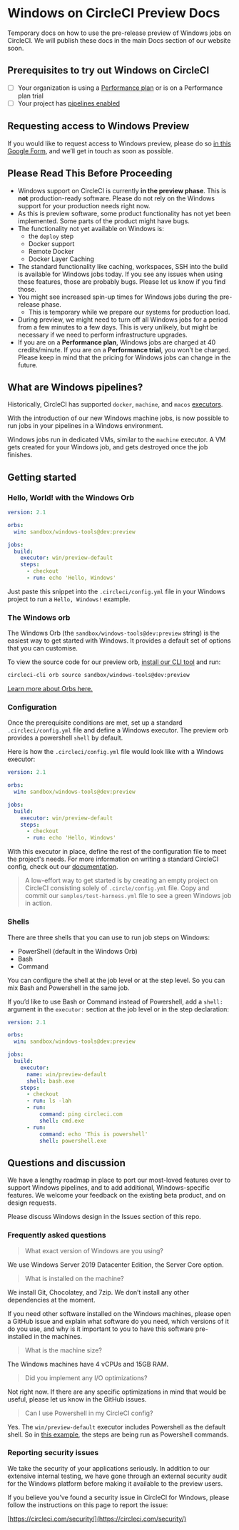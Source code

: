 # Windows on CircleCI Preview Docs
Temporary docs on how to use the pre-release preview of Windows jobs on CircleCI. We will publish these docs in the main Docs section of our website soon.

## Prerequisites to try out Windows on CircleCI

- [ ] Your organization is using a [Performance plan](https://circleci.com/pricing/usage/) or is on a Performance plan trial
- [ ] Your project has [pipelines enabled](https://circleci.com/docs/2.0/build-processing/)

## Requesting access to Windows Preview

If you would like to request access to Windows preview, please do so [in this Google Form](https://docs.google.com/forms/d/e/1FAIpQLSfspug2MP0eTK8eRC1_FpiDQzNHkk8a36fflN_za29CwGzGoQ/viewform?usp=sf_link), and we’ll get in touch as soon as possible.

## Please Read This Before Proceeding

* Windows support on CircleCI is currently **in the preview phase**. This is **not** production-ready software. Please do not rely on the Windows support for your production needs right now.
* As this is preview software, some product functionality has not yet been implemented. Some parts of the product might have bugs.
* The functionality not yet available on Windows is:
	* the `deploy` step
	* Docker support
	* Remote Docker
	* Docker Layer Caching
* The standard functionality like caching, workspaces, SSH into the build is available for Windows jobs today. If you see any issues when using these features, those are probably bugs. Please let us know if you find those.
* You might see increased spin-up times for Windows jobs during the pre-release phase.
	* This is temporary while we prepare our systems for production load.
* During preview, we might need to turn off all Windows jobs for a period from a few minutes to a few days. This is very unlikely, but might be necessary if we need to perform infrastructure upgrades.
* If you are on a **Performance plan**, Windows jobs are charged at 40 credits/minute. If you are on a **Performance trial**, you won’t be charged. Please keep in mind that the pricing for Windows jobs can change in the future.

## What are Windows pipelines?
Historically, CircleCI has supported `docker`, `machine`, and `macos` [executors](https://circleci.com/docs/2.0/configuration-reference/#docker--machine--macosexecutor).

With the introduction of our new Windows machine jobs, is now possible to run jobs in your pipelines in a Windows environment.

Windows jobs run in dedicated VMs, similar to the `machine` executor. A VM gets created for your Windows job, and gets destroyed once the job finishes.

## Getting started

### Hello, World! with the Windows Orb

```YAML
version: 2.1

orbs:
  win: sandbox/windows-tools@dev:preview

jobs:
  build:
    executor: win/preview-default
    steps:
      - checkout
      - run: echo 'Hello, Windows'
```

Just paste this snippet into the `.circleci/config.yml` file in your Windows project to run a `Hello, Windows!` example.

### The Windows orb

The Windows Orb (the `sandbox/windows-tools@dev:preview` string) is the easiest way to get started with Windows. It provides a default set of options that you can customise. 

To view the source code for our preview orb, [install our CLI tool](https://circleci.com/docs/2.0/local-cli/#installation) and run:

```bash
circleci-cli orb source sandbox/windows-tools@dev:preview
```

[Learn more about Orbs here.](https://circleci.com/orbs/)

### Configuration

Once the prerequisite conditions are met, set up a standard `.circleci/config.yml` file and define a Windows executor. The preview orb provides a powershell `shell` by default.

Here is how the `.circleci/config.yml` file would look like with a Windows executor:

```YAML
version: 2.1

orbs:
  win: sandbox/windows-tools@dev:preview

jobs:
  build:
    executor: win/preview-default
    steps:
      - checkout
      - run: echo 'Hello, Windows'
```

With this executor in place, define the rest of the configuration file to meet the project's needs. For more information on writing a standard CircleCI config, check out our [documentation](https://circleci.com/docs/2.0/configuration-reference/). 

> A low-effort way to get started is by creating an empty project on CircleCI consisting solely of `.circle/config.yml` file. Copy and commit our `samples/test-harness.yml` file to see a green Windows job in action.

### Shells

There are three shells that you can use to run job steps on Windows:

* PowerShell (default in the Windows Orb)
* Bash
* Command

You can configure the shell at the job level or at the step level. So you can mix Bash and Powershell in the same job.

If you’d like to use Bash or Command instead of Powershell, add a `shell:` argument in the `executor:` section at the job level or in the step declaration:

```YAML
version: 2.1

orbs:
  win: sandbox/windows-tools@dev:preview

jobs:
  build:
    executor:
      name: win/preview-default
      shell: bash.exe
    steps:
      - checkout
      - run: ls -lah
      - run:
          command: ping circleci.com
          shell: cmd.exe
      - run:
          command: echo 'This is powershell'
          shell: powershell.exe
```

## Questions and discussion

We have a lengthy roadmap in place to port our most-loved features over to support Windows pipelines, and to add additional, Windows-specific features. We welcome your feedback on the existing beta product, and on design requests.

Please discuss Windows design in the Issues section of this repo.

### Frequently asked questions

> What exact version of Windows are you using?

We use Windows Server 2019 Datacenter Edition, the Server Core option.

> What is installed on the machine?

We install Git, Chocolatey, and 7zip. We don’t install any other dependencies at the moment.

If you need other software installed on the Windows machines, please open a GitHub issue and explain what software do you need, which versions of it do you use, and why is it important to you to have this software pre-installed in the machines.

> What is the machine size?

The Windows machines have 4 vCPUs and 15GB RAM.

> Did you implement any I/O optimizations?

Not right now. If there are any specific optimizations in mind that would be useful, please let us know in the GitHub issues.

> Can I use Powershell in my CircleCI config? 

Yes. The `win/preview-default` executor includes Powershell as the default shell. So in [this example](https://github.com/CircleCI-Public/windows-preview-docs/blob/master/samples/test-harness.yml#L13), the steps are being run as Powershell commands.

### Reporting security issues

We take the security of your applications seriously. In addition to our extensive internal testing, we have gone through an external security audit for the Windows platform before making it available to the preview users.

If you believe you’ve found a security issue in CircleCI for Windows, please follow the instructions on this page to report the issue:

[https://circleci.com/security/](https://circleci.com/security/)